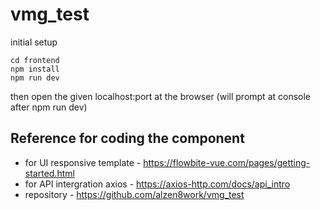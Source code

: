 # vmg_test

initial setup
```
cd frontend
npm install
npm run dev
```
then open the given localhost:port at the browser (will prompt at console after npm run dev)


## Reference for coding the component

- for UI responsive template - https://flowbite-vue.com/pages/getting-started.html
- for API intergration axios - https://axios-http.com/docs/api_intro
- repository - https://github.com/alzen8work/vmg_test
